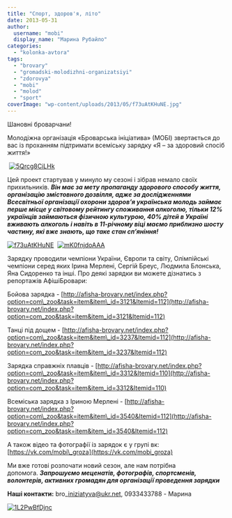 ```yaml
---
title: "Спорт, здоров'я, літо"
date: 2013-05-31
author: 
  username: "mobi"
  display_name: "Марина Рубайло"
categories: 
  - "kolonka-avtora"
tags: 
  - "brovary"
  - "gromadski-molodizhni-organizatsiyi"
  - "zdorovya"
  - "mobi"
  - "molod"
  - "sport"
coverImage: "wp-content/uploads/2013/05/f73uAtKHuNE.jpg"
---
```


Шановні броварчани!

Молодіжна організація «Броварська ініціатива» (МОБІ) звертається до вас із проханням підтримати всеміську зарядку «Я – за здоровий спосіб життя!»

 [![5Qrcg8CiLHk](https://mpz.brovary.org/wp-content/uploads/2013/05/5Qrcg8CiLHk1.jpg)](https://mpz.brovary.org/wp-content/uploads/2013/05/5Qrcg8CiLHk1.jpg)

Цей проект стартував у минуло му сезоні і зібрав немало своїх прихильників. **_Він має за мету пропаганду здорового способу життя, організацію змістовного дозвілля, адже за дослідженнями Всесвітньої організації охорони здоров’я українська молодь займає перше місце у світовому рейтингу споживання алкоголю, тільки 12% українців займаються фізичною культурою, 40% дітей в Україні вживають алкоголь і навіть в 11-річному віці маємо приблизно шосту частину, які вже знають, що таке стан сп’яніння!_**

[![f73uAtKHuNE](https://mpz.brovary.org/wp-content/uploads/2013/05/f73uAtKHuNE.jpg)](https://mpz.brovary.org/wp-content/uploads/2013/05/f73uAtKHuNE.jpg)  [![mK0fnjdoAAA](https://mpz.brovary.org/wp-content/uploads/2013/05/mK0fnjdoAAA.jpg)](https://mpz.brovary.org/wp-content/uploads/2013/05/mK0fnjdoAAA.jpg)

Зарядку проводили чемпіони України, Європи та світу, Олімпійські чемпіони серед яких Ірина Мерлені, Сергій Бреус, Людмила Блонська, Яна Сидоренко та інші. Про деякі зарядки ви можете дізнатись з репортажів АфішіБровари:

Бойова зарядка - [http://afisha-brovary.net/index.php?option=com\_zoo&task=item&item\_id=3121&Itemid=112](http://afisha-brovary.net/index.php?option=com_zoo&task=item&item_id=3121&Itemid=112)

Танці під дощем - [http://afisha-brovary.net/index.php?option=com\_zoo&task=item&item\_id=3237&Itemid=112](http://afisha-brovary.net/index.php?option=com_zoo&task=item&item_id=3237&Itemid=112)

Зарядка справжніх плавців - [http://afisha-brovary.net/index.php?option=com\_zoo&task=item&item\_id=3312&Itemid=110](http://afisha-brovary.net/index.php?option=com_zoo&task=item&item_id=3312&Itemid=110)

Всеміська зарядка з Іриною Мерлені - [http://afisha-brovary.net/index.php?option=com\_zoo&task=item&item\_id=3540&Itemid=112](http://afisha-brovary.net/index.php?option=com_zoo&task=item&item_id=3540&Itemid=112)

А також відео та фотографії із зарядок є у групі вк: [https://vk.com/mobi\_groza](https://vk.com/mobi_groza)

Ми вже готові розпочати новий сезон, але нам потрібна допомога. **_Запрошуємо меценатів, фотографів, спортсменів, волонтерів, активних громадян для організації проведення зарядки_**

**Наші контакти:** bro\_iniziatyva@ukr.net, 0933433788 - Марина

[![1L2PwBfDjnc](https://mpz.brovary.org/wp-content/uploads/2013/05/1L2PwBfDjnc.jpg)](https://mpz.brovary.org/wp-content/uploads/2013/05/1L2PwBfDjnc.jpg)
